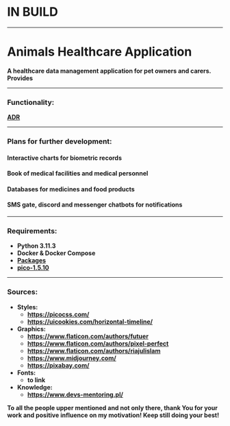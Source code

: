 # IN BUILD

---
# Animals Healthcare Application


<strong> A healthcare data management application for pet owners and carers.
Provides 

---
### Functionality:
[ADR](doc/01_adr_functionality.md)

---

### Plans for further development:


#### Interactive charts for biometric records

#### Book of medical facilities and medical personnel

#### Databases for medicines and food products

#### SMS gate, discord and messenger chatbots for notifications

---


### Requirements:
- Python 3.11.3
- Docker & Docker Compose
- [Packages](AHC_app/Pipfile)
- [pico-1.5.10](https://github.com/picocss/pico/archive/refs/tags/v1.5.10.zip)

---
### Sources:

* Styles:
  * https://picocss.com/
  * https://uicookies.com/horizontal-timeline/
* Graphics:
  * https://www.flaticon.com/authors/futuer
  * https://www.flaticon.com/authors/pixel-perfect
  * https://www.flaticon.com/authors/riajulislam
  * https://www.midjourney.com/
  * https://pixabay.com/
* Fonts:
  * to link
* Knowledge:
  * https://www.devs-mentoring.pl/


To all the people upper mentioned and not only there, 
thank You for your work and positive influence on my motivation! 
Keep still doing your best!
